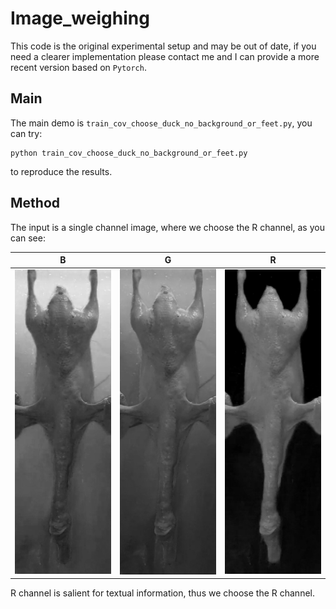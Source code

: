 # Image_weighing

This code is the original experimental setup and may be out of date, if you need a clearer implementation please contact me and I can provide a more recent version based on `Pytorch`.

## Main 

The main demo is `train_cov_choose_duck_no_background_or_feet.py`, you can try:

```
python train_cov_choose_duck_no_background_or_feet.py
```

to reproduce the results.

## Method

The input is a single channel image, where we choose the R channel, as you can see:

|B|G|R|
|-|-|-|
|![](./result_b.jpg)|![](./result_g.jpg)|![](./result_r.jpg)|

R channel is salient for textual information, thus we choose the R channel.
